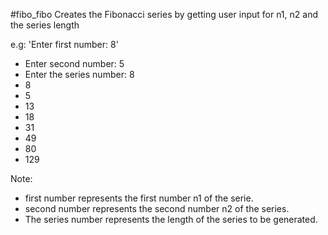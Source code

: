 #fibo_fibo
Creates the Fibonacci series by getting user input for n1, n2 and the series length

e.g: 
'Enter first number: 8'
- Enter second number: 5
- Enter the series number: 8
- 8
- 5
- 13
- 18
- 31
- 49
- 80
- 129

Note: 
- first number represents the first number n1 of the serie.
- second number represents the second number n2 of the series.
- The series number represents the length of the series to be generated.
